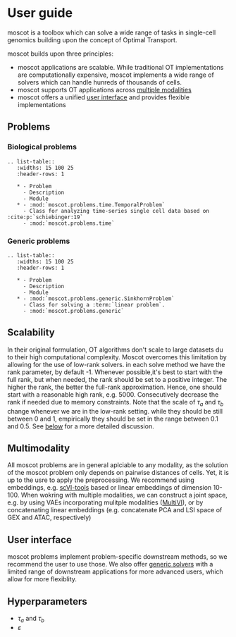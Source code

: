 # User guide

moscot is a toolbox which can solve a wide range of tasks in single-cell genomics building upon the concept of Optimal Transport.

moscot builds upon three principles:
- moscot applications are scalable. While traditional OT implementations are computationally expensive, moscot implements a wide range of solvers which can handle hunreds of thousands of cells.
- moscot supports OT applications across [multiple modalities](#multimodality)
- moscot offers a unified [user interface](#user-interface) and provides flexible implementations

## Problems

### Biological problems

```{eval-rst}
.. list-table::
   :widths: 15 100 25
   :header-rows: 1

   * - Problem
     - Description
     - Module
   * - :mod:`moscot.problems.time.TemporalProblem`
     - Class for analyzing time-series single cell data based on :cite:p:`schiebinger:19`
     - :mod:`moscot.problems.time`
```

### Generic problems

```{eval-rst}
.. list-table::
   :widths: 15 100 25
   :header-rows: 1

   * - Problem
     - Description
     - Module
   * - :mod:`moscot.problems.generic.SinkhornProblem`
     - Class for solving a :term:`linear problem`.
     - :mod:`moscot.problems.generic`
```

## Scalability

In their original formulation, OT algorithms don't scale to large datasets du to their high computational complexity. Moscot overcomes this limitation by allowing for the use of low-rank solvers. in each solve method we have the rank parameter, by default -1. Whenever possible,it's best to start with the full rank, but when needed, the rank should be set to a positive integer. The higher the rank, the better the full-rank approximation. Hence, one should start with a reasonable high rank, e.g. 5000. Consecutively decrease the rank if needed due to memory constraints. Note that the scale of $\tau_a$ and $\tau_b$ change whenever we are in the low-rank setting. while they should be still between 0 and 1, empirically they should be set in the range between 0.1 and 0.5. See [below](#hyperparameters) for a more detailed discussion.

## Multimodality

All moscot problems are in general aplciable to any modality, as the solution of the moscot problem only depends on pairwise distances of cells. Yet, it is up to the usre to apply the preprocessing. We recommend using embeddings, e.g. [scVI-tools](https://docs.scvi-tools.org/en/stable/index.html) based or linear embeddings of dimension 10-100. When wokring with multiple modalities, we can construct a joint space, e.g. by using VAEs incorporating mulitple modalities ([MultiVI](https://docs.scvi-tools.org/en/stable/user_guide/models/multivi.html)), or by concatenating linear embeddings (e.g. concatenate PCA and LSI space of GEX and ATAC, respectively)

## User interface

moscot problems implement problem-specific downstream methods, so we recommend the user to use those. We also offer [generic solvers](#generic-problems) with a limited range of downstream applications for more advanced users, which allow for more flexiblity.

## Hyperparameters

 - $\tau_a$ and $\tau_b$
 - $\varepsilon$





